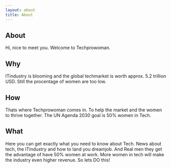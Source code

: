 ```yaml
---
layout: about
title: About
---
```


## About
Hi, nice to meet you. Welcome to Techprowoman. 
## Why
ITindustry is blooming and the global techmarket is worth approx. 5.2 trillion USD. Still the procentage of women are too low.
## How
Thats where Techprowoman comes in. To help the market and the women to thrive together. 
The UN Agenda 2030 goal is 50% women in Tech.
## What
Here you can get exactly what you need to know about Tech. News about tech, the ITindustry and how to land you dreamjob.
And  Real men they get the advantage of have 50% women at work. More women in tech will make the industry even higher revenue. 
So lets DO this!
